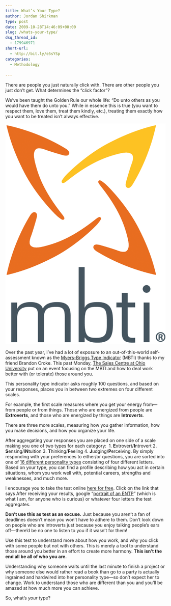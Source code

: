 ```yaml
---
title: What’s Your Type?
author: Jordan Shirkman
type: post
date: 2009-10-28T14:46:09+00:00
slug: /whats-your-type/
dsq_thread_id:
  - 179946971
short-url:
  - http://bit.ly/e5sYSp
categories:
  - Methodology

---
```

There are people you just naturally click with. There are other people you just don’t get. What determines the “click factor”?

We’ve been taught the Golden Rule our whole life: “Do unto others as you would have them do unto you.” While in essence this is true (you want to respect them, love them, treat them kindly, etc.), treating them exactly how you want to be treated isn’t always effective.

![Image](/static/images/MBTI-Logo1.jpeg) 

Over the past year, I’ve had a lot of exposure to an out-of-this-world self-assessment known as the [Myers-Briggs Type Indicator](http://en.wikipedia.org/wiki/Myers-Briggs_Type_Indicator) (MBTI) thanks to my friend Brandon Croke. This past Monday, [The Sales Centre at Ohio University](http://thesalescentre.com) put on an event focusing on the MBTI and how to deal work better with (or tolerate) those around you.

This personality type indicator asks roughly 100 questions, and based on your responses, places you in between two extremes on four different scales.

For example, the first scale measures where you get your energy from—from people or from things. Those who are energized from people are **Extroverts**, and those who are energized by things are **Introverts**.

There are three more scales, measuring how you gather information, how you make decisions, and how you organize your life.

After aggregating your responses you are placed on one side of a scale making you one of two types for each category:  1. **E**xtrovert/**I**ntrovert 2. **S**ensing/I**N**tuition 3. **T**hinking/**F**eeling 4. **J**udging/**P**erceiving. By simply responding with your preferences to either/or questions, you are sorted into one of [16 different personality types](http://www.personalitypage.com/high-level.html) consisting of four different letters. Based on your type, you can find a profile describing how you act in certain situations, whom you work well with, potential careers, strengths and weaknesses, and much more.

I encourage you to take the test online [here for free](http://www.pajbk.com/MBTI/mbpers.php). Click on the link that says After receiving your results, google “[portrait of an ENTP](http://www.google.com/search?hl=en&safe=active&client=safari&rls=en&q=portrait+of+an+entp&aq=f&oq=&aqi=g-s1)” (which is what I am, for anyone who is curious) or whatever four letters the test aggregates.

**Don’t use this as test as an excuse.** Just because you aren’t a fan of deadlines doesn’t mean you won’t have to adhere to them. Don’t look down on people who are introverts just because you enjoy talking people’s ears off—there’d be no one to listen to you if it wasn’t for them!

Use this test to understand more about how you work, and why you click with some people but not with others. This is merely a tool to understand those around you better in an effort to create more harmony. **This isn’t the end all be all of who you are.**

Understanding why someone waits until the last minute to finish a project or why someone else would rather read a book than go to a party is actually ingrained and hardwired into her personality type—so don’t expect her to change. Work to understand those who are different than you and you’ll be amazed at how much more you can achieve.

So, what’s _your_ type?
